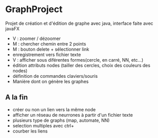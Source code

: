 # GraphProject
 Projet de création et d'édition de graphe avec java, interface faite avec javaFX

 - V : zoomer / dézoomer
 - M : chercher chemin entre 2 points
 - M : bouton delete + sélectionner link
 - enregistrement vers fichier texte
 - V : afficher sous diférentes formes(cercle, en carré, NN, etc...)
 - édition attributs nodes (tailler des cercles, choix des couleurs des nodes)
 - définition de commandes claviers/souris
 - Manière dont on génère les graphes


## A la fin
 - créer ou non un lien vers la même node
 - afficher un réseau de neurrones à partir d'un fichier texte
 - plusieurs type de graphs (map, automate, NN)
 - selection multiples avec ctrl+
 - courber les liens
